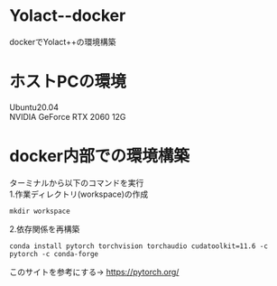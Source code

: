 # Yolact--docker
dockerでYolact++の環境構築

# ホストPCの環境
Ubuntu20.04  
NVIDIA GeForce RTX 2060 12G

# docker内部での環境構築
ターミナルから以下のコマンドを実行  
1.作業ディレクトリ(workspace)の作成
```Shell
mkdir workspace
```
2.依存関係を再構築
```Shell
conda install pytorch torchvision torchaudio cudatoolkit=11.6 -c pytorch -c conda-forge
```
このサイトを参考にする→
<https://pytorch.org/>
